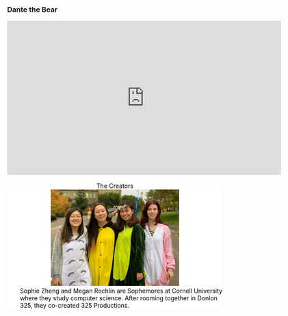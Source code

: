 

### Dante the Bear
<center>
    <iframe src="https://player.vimeo.com/video/298786326" width="640" height="360" frameborder="0" webkitallowfullscreen mozallowfullscreen allowfullscreen>
    </iframe>
</center>
<p>
<p>
<p>
<div style = "background-color: white; color:black;">
    <center>The Creators
        <div>
            <img src ="https://github.com/MegJ/Inferno/blob/master/Images/DinoSquad.jpg?raw=true" style = "width:300px;">
        </div>
    </center>
    <div style = "margin-left:30px; ">
        Sophie Zheng and Megan Rochlin are Sophemores at Cornell University where they study computer science.  After rooming together in Donlon 325, they co-created 325 Productions.
    </div>  
<p>
</div>


